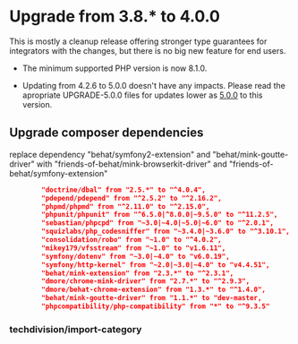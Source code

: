 # Upgrade from 3.8.* to 4.0.0

This is mostly a cleanup release offering stronger type guarantees for integrators with the changes, but there is no big new feature for end users.
* The minimum supported PHP version is now 8.1.0.

* Updating from 4.2.6 to 5.0.0 doesn't have any impacts. Please read the apropriate UPGRADE-5.0.0 files for updates lower as [5.0.0](UPGRADE-5.0.0.md) to this version.

## Upgrade composer dependencies
replace dependency "behat/symfony2-extension" and "behat/mink-goutte-driver" with "friends-of-behat/mink-browserkit-driver" and
"friends-of-behat/symfony-extension"
```json
        "doctrine/dbal" from "2.5.*" to "^4.0.4",
        "pdepend/pdepend" from "^2.5.2" to "^2.16.2",
        "phpmd/phpmd" from "^2.11.0" to "^2.15.0",
        "phpunit/phpunit" from "^6.5.0|^8.0.0|~9.5.0" to "^11.2.5",
        "sebastian/phpcpd" from "~3.0|~4.0|~5.0|~6.0" to "^2.0.1",
        "squizlabs/php_codesniffer" from "~3.4.0|~3.6.0" to "^3.10.1",
        "consolidation/robo" from "~1.0" to "^4.0.2",
        "mikey179/vfsstream" from "~1.0" to "v1.6.11",
        "symfony/dotenv" from "~3.0|~4.0" to "v6.0.19",
        "symfony/http-kernel" from "~2.0|~3.0|~4.0" to "v4.4.51",
        "behat/mink-extension" from "2.3.*" to "^2.3.1",
        "dmore/chrome-mink-driver" from "2.7.*" to "^2.9.3",
        "dmore/behat-chrome-extension" from "1.3.*" to "^1.4.0",
        "behat/mink-goutte-driver" from "1.1.*" to "dev-master,
        "phpcompatibility/php-compatibility" from "*" to "^9.3.5"
```
### techdivision/import-category 

